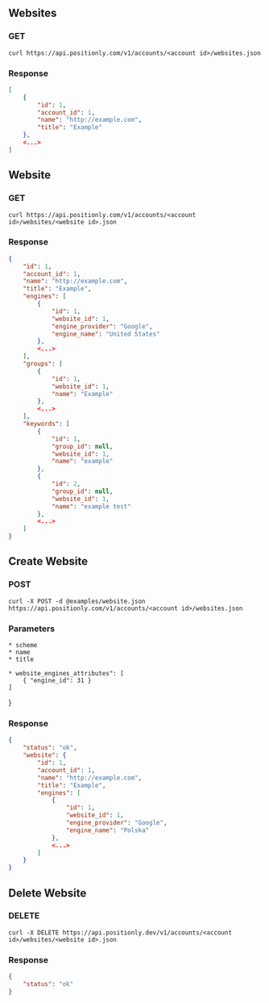 ## Websites

### GET
```shell
curl https://api.positionly.com/v1/accounts/<account id>/websites.json
```

### Response
```json
[
    {
        "id": 1,
        "account_id": 1,
        "name": "http://example.com",
        "title": "Example"
    },
    <...>
]
```

## Website

### GET
```shell
curl https://api.positionly.com/v1/accounts/<account id>/websites/<website id>.json
```

### Response
```json
{
    "id": 1,
    "account_id": 1,
    "name": "http://example.com",
    "title": "Example",
    "engines": [
        {
            "id": 1,
            "website_id": 1,
            "engine_provider": "Google",
            "engine_name": "United States"
        },
        <...>
    ],
    "groups": [
        {
            "id": 1,
            "website_id": 1,
            "name": "Example"
        },
        <...>
    ],
    "keywords": [
        {
            "id": 1,
            "group_id": null,
            "website_id": 1,
            "name": "example"
        },
        {
            "id": 2,
            "group_id": null,
            "website_id": 1,
            "name": "example test"
        },
        <...>
    ]
}
```

## Create Website

### POST
```shell
curl -X POST -d @examples/website.json https://api.positionly.com/v1/accounts/<account id>/websites.json
```

### Parameters

    * scheme
    * name
    * title

    * website_engines_attributes": [
        { "engine_id": 31 }
    ]
}


### Response
```json
{
    "status": "ok",
    "website": {
        "id": 1,
        "account_id": 1,
        "name": "http://example.com",
        "title": "Example",
        "engines": [
            {
                "id": 1,
                "website_id": 1,
                "engine_provider": "Google",
                "engine_name": "Polska"
            },
            <...>
        ]
    }
}
```

## Delete Website

### DELETE
```shell
curl -X DELETE https://api.positionly.dev/v1/accounts/<account id>/websites/<website id>.json
```

### Response
```json
{
    "status": "ok"
}
```
